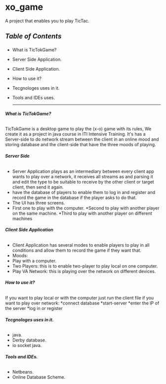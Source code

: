 # xo_game
A project that enables you to play TicTac.
## ***Table of Contents***<h3>
 
* What is TicTokGame?
* Server Side Application.
* Client Side Application.
* How to use it?
* Tecgnologes uses in it.
* Tools and IDEs uses.
  
  
  
  
  _________________________________________________________________________________________________________________________________________________
###### **What is TicTokGame?**

TicTokGame is a desktop game to play the (x-o) game with its rules, We create it as a project in java course in ITI Intensive Training.
It's has a Server-side to do network stream between the client in an online mood and storing database and the client-side that have the three moods of playing.


###### **Server Side**

  * Server Application plays as an intermediary between every client app wants to play over a network, it receives all streams as and parsing it and edit the type to be suitable to receive by the other client or target client, then send it again.
  * have the database of players to enable them to log in and register and record the game in the database if the player asks to do that.
  * The UI has three screens.
   * First one to play with the computer.
   *Second to play with another player on the same machine. 
   *Third to play with another player on different machines


   
   
###### **Client Side Application**
 * Client Application has several modes to enable players to play in all conditions and allow them to record the game if they want that.
 * Moods:
  * Play with a computer.
  * Two Players: this is to enable two-player to play local on one computer.
  * Play VA Network: this is playing over the network on different devices.
  
###### **How to use it?**
If you want to play local or with the computer just run the client  file 
if you want to play over network:
 *connect database
 *start-server
 *enter the IP of the server
 *log in or register
 
 
 
 ###### **Tecgnologes uses in it.**
 * java.
 * Derby database.
 * io socket java.
 
 
 
  ###### **Tools and IDEs.**
 * Netbeans.
 * Online Database Scheme.



